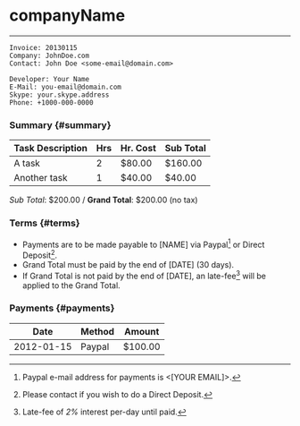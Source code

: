 # companyName

---------------------------------------

    Invoice: 20130115
    Company: JohnDoe.com
    Contact: John Doe <some-email@domain.com>

    Developer: Your Name
    E-Mail: you-email@domain.com
    Skype: your.skype.address
    Phone: +1000-000-0000

### Summary {#summary}

Task Description                 | Hrs    | Hr. Cost  | Sub Total
-------------------------------- | ------ | --------- | ---------
A task                           | 2      | $80.00    | $160.00
Another task                     | 1      | $40.00    | $40.00

*Sub Total*: $200.00 / **Grand Total**: $200.00 (no tax)

### Terms {#terms}

+ Payments are to be made payable to [NAME] via Paypal[^1] or Direct Deposit[^2].
+ Grand Total must be paid by the end of [DATE] (30 days).
+ If Grand Total is not paid by the end of [DATE], an late-fee[^3] will be applied to the Grand Total.

### Payments {#payments}

Date       | Method     | Amount
---------- | ---------- | ------
2012-01-15 | Paypal     | $100.00


[^1]: Paypal e-mail address for payments is <[YOUR EMAIL]>.
[^2]: Please contact if you wish to do a Direct Deposit.
[^3]: Late-fee of *2%* interest per-day until paid.
